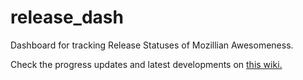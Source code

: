 release_dash
============

Dashboard for tracking Release Statuses of Mozillian Awesomeness.

Check the progress updates and latest developments on <a href="https://wiki.mozilla.org/User:Wcheong">this wiki.</a>



